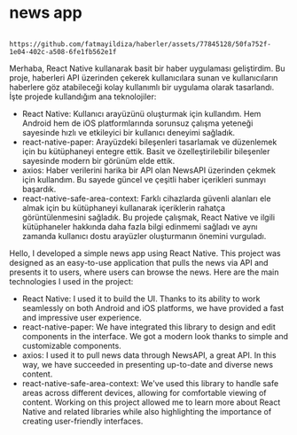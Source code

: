 # news app

                              https://github.com/fatmayildiza/haberler/assets/77845128/50fa752f-1e04-402c-a508-6fe1fb562e1f

Merhaba,
 React Native kullanarak basit bir haber uygulaması geliştirdim. Bu proje, haberleri API üzerinden çekerek kullanıcılara sunan ve kullanıcıların haberlere göz atabileceği kolay kullanımlı bir uygulama olarak tasarlandı. İşte projede kullandığım ana teknolojiler:
* React Native: Kullanıcı arayüzünü oluşturmak için kullandım. Hem Android hem de iOS platformlarında sorunsuz çalışma yeteneği sayesinde hızlı ve etkileyici bir kullanıcı deneyimi sağladık.
* react-native-paper: Arayüzdeki bileşenleri tasarlamak ve düzenlemek için bu kütüphaneyi entegre ettik. Basit ve özelleştirilebilir bileşenler sayesinde modern bir görünüm elde ettik.
* axios: Haber verilerini harika bir API olan NewsAPI üzerinden çekmek için kullandım. Bu sayede güncel ve çeşitli haber içerikleri sunmayı başardık.
* react-native-safe-area-context: Farklı cihazlarda güvenli alanları ele almak için bu kütüphaneyi kullanarak içeriklerin rahatça görüntülenmesini sağladık.
Bu projede çalışmak, React Native ve ilgili kütüphaneler hakkında daha fazla bilgi edinmemi sağladı ve aynı zamanda kullanıcı dostu arayüzler oluşturmanın önemini vurguladı.



Hello,
I developed a simple news app using React Native. This project was designed as an easy-to-use application that pulls the news via API and presents it to users, where users can browse the news. Here are the main technologies I used in the project:
* React Native: I used it to build the UI. Thanks to its ability to work seamlessly on both Android and iOS platforms, we have provided a fast and impressive user experience.
* react-native-paper: We have integrated this library to design and edit components in the interface. We got a modern look thanks to simple and customizable components.
* axios: I used it to pull news data through NewsAPI, a great API. In this way, we have succeeded in presenting up-to-date and diverse news content.
* react-native-safe-area-context: We've used this library to handle safe areas across different devices, allowing for comfortable viewing of content.
Working on this project allowed me to learn more about React Native and related libraries while also highlighting the importance of creating user-friendly interfaces.

